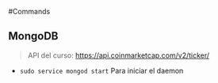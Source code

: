#Commands

## MongoDB

> API del curso: https://api.coinmarketcap.com/v2/ticker/

* `sudo service mongod start` Para iniciar el daemon
